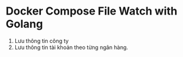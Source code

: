 # Docker Compose File Watch with Golang

1. Lưu thông tin công ty
2. Lưu thông tin tài khoản theo từng ngân hàng.